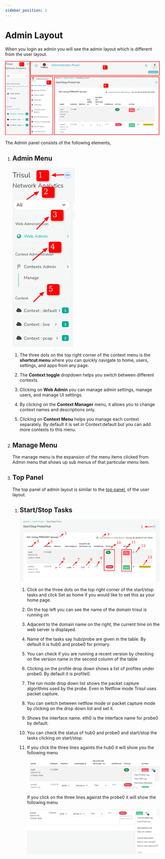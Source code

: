 ```yaml
---
sidebar_position: 2
---
```


# Admin Layout

When you login as admin you will see the admin layout which is different from the user layout.

![](images/adminlayout.png)

The Admin panel consists of the following elements,

1) ## Admin Menu
   
   ![](images/admincontextmenu.png)
   
   1) The three dots on the top right corner of the context menu is the **shortcut menu** where you can quickly navigate to home, users, settings, and apps from any page.
   
   2) The **Context toggle** dropdown helps you switch between different contexts.
   
   3) Clicking on **Web Admin** you can manage admin settings, manage users, and manage UI settings.
   
   4) By clicking on the **Context Manager** menu, it allows you to change context names and descriptions only.
   
   5) Clicking on **Context Menu** helps you manage each context separately. By default it is set in Context:default but you can add more contexts to this menu. 

2) ## Manage Menu
   
   The manage menu is the expansion of the menu items clicked from Admin menu that shows up sub menus of that particular menu item.

3) ## Top Panel
   
   The top panel of admin layout is similar to the [top panel.](/docs/ug/ui/elements#top-panel-details) of the user layout.
   
   1) ## Start/Stop Tasks
      
      ![](images/startorstoptasks.png)
      
      1) Click on the three dots on the top right corner of the start/stop tasks and click Set as home if you would like to set this as your home page.
      
      2) On the top left you can see the name of the domain trisul is running on
      
      3) Adjacent to the domain name on the right, the current time on the web server is displayed.
      
      4) Name of the tasks say hub/probe are given in the table. By default it is hub0 and probe0 for primary.
      
      5) You can check if you are running a recent version by checking on the version name in the second column of the table
      
      6) Clicking on the profile drop down shows a list of profiles under probe0. By default it is profile0.
      
      7) The run mode drop down list shows the packet capture algorithms used by the probe. Even in Netflow mode Trisul uses packet capture.
      
      8) You can switch between netflow mode or packet capture mode by clicking on the drop down list and set it.
      
      9) Shows the interface name. eth0 is the interface name for probe0 by default.
      
      10) You can check the status of hub0 and probe0 and start/stop the tasks clicking on start/stop.
      
      11) If you click the three lines againts the hub0 it will show you the following menu
          
          ![](images/hub0.png)
          
          If you click on the three lines against the probe0 it will show the following menu
          
          ![](images/probe0.png)
